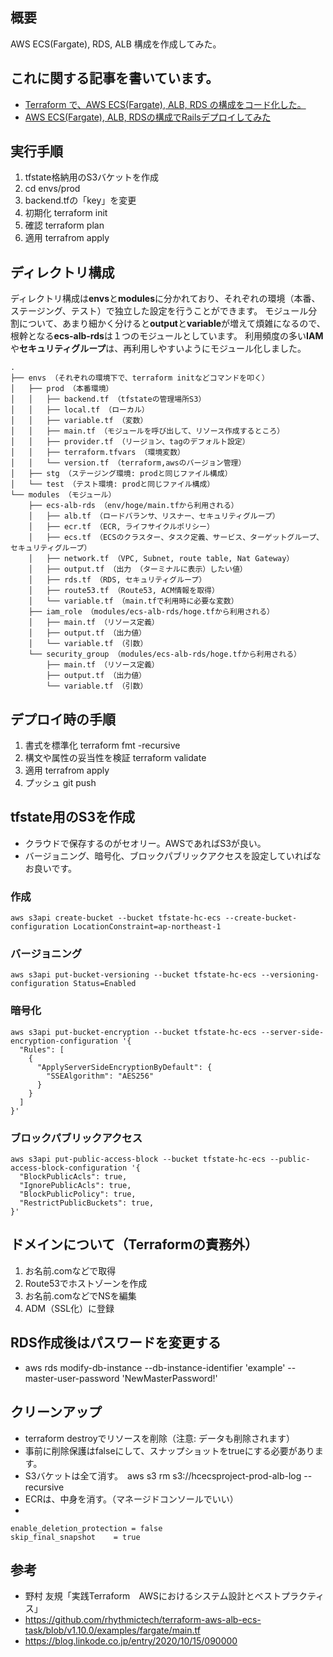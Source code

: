 ## 概要
AWS ECS(Fargate), RDS, ALB 構成を作成してみた。

## これに関する記事を書いています。
- [Terraform で、AWS ECS(Fargate), ALB, RDS の構成をコード化した。
](https://qiita.com/hiiragiya/items/00a41f2c340b7d176274)
- [AWS ECS(Fargate), ALB, RDSの構成でRailsデプロイしてみた
](https://qiita.com/hiiragiya/items/7df1af73b6f3e34b63ab)


## 実行手順
1. tfstate格納用のS3バケットを作成
2. cd envs/prod
3. backend.tfの「key」を変更
4. 初期化 terraform init
5. 確認  terraform plan
6. 適用  terrafrom apply

## ディレクトリ構成
ディレクトリ構成は**envs**と**modules**に分かれており、それぞれの環境（本番、ステージング、テスト）で独立した設定を行うことができます。
モジュール分割について、あまり細かく分けると**output**と**variable**が増えて煩雑になるので、根幹となる**ecs-alb-rds**は１つのモジュールとしています。
利用頻度の多い**IAM**や**セキュリティグループ**は、再利用しやすいようにモジュール化しました。
```
.
├── envs （それぞれの環境下で、terraform initなどコマンドを叩く）
│   ├── prod （本番環境）
│   │   ├── backend.tf （tfstateの管理場所S3）
│   │   ├── local.tf （ローカル）
│   │   ├── variable.tf （変数）
│   │   ├── main.tf （モジュールを呼び出して、リソース作成するところ）
│   │   ├── provider.tf （リージョン、tagのデフォルト設定）
│   │   ├── terraform.tfvars （環境変数）
│   │   └── version.tf （terraform,awsのバージョン管理）
│   ├── stg （ステージング環境: prodと同じファイル構成）
│   └── test （テスト環境: prodと同じファイル構成）
└── modules （モジュール）
    ├── ecs-alb-rds （env/hoge/main.tfから利用される）
    │   ├── alb.tf （ロードバランサ、リスナー、セキュリティグループ）
    │   ├── ecr.tf （ECR, ライフサイクルポリシー）
    │   ├── ecs.tf （ECSのクラスター、タスク定義、サービス、ターゲットグループ、セキュリティグループ）
    │   ├── network.tf （VPC, Subnet, route table, Nat Gateway）
    │   ├── output.tf （出力 （ターミナルに表示）したい値）
    │   ├── rds.tf （RDS, セキュリティグループ）
    │   ├── route53.tf （Route53, ACM情報を取得）
    │   └── variable.tf （main.tfで利用時に必要な変数）
    ├── iam_role （modules/ecs-alb-rds/hoge.tfから利用される）
    │   ├── main.tf （リソース定義）
    │   ├── output.tf （出力値）
    │   └── variable.tf （引数）
    └── security_group （modules/ecs-alb-rds/hoge.tfから利用される）
        ├── main.tf （リソース定義）
        ├── output.tf （出力値）
        └── variable.tf （引数）
```
## デプロイ時の手順
1. 書式を標準化 terraform fmt -recursive
2. 構文や属性の妥当性を検証 terraform validate
3. 適用 terrafrom apply
4. プッシュ git push

## tfstate用のS3を作成
- クラウドで保存するのがセオリー。AWSであればS3が良い。
- バージョニング、暗号化、ブロックパブリックアクセスを設定していればなお良いです。
### 作成
```
aws s3api create-bucket --bucket tfstate-hc-ecs --create-bucket-configuration LocationConstraint=ap-northeast-1
```
### バージョニング
```
aws s3api put-bucket-versioning --bucket tfstate-hc-ecs --versioning-configuration Status=Enabled
```
### 暗号化
```
aws s3api put-bucket-encryption --bucket tfstate-hc-ecs --server-side-encryption-configuration '{
  "Rules": [
    {
      "ApplyServerSideEncryptionByDefault": {
        "SSEAlgorithm": "AES256"
      }
    }
  ]
}'
```
### ブロックパブリックアクセス
```
aws s3api put-public-access-block --bucket tfstate-hc-ecs --public-access-block-configuration '{
  "BlockPublicAcls": true,
  "IgnorePublicAcls": true,
  "BlockPublicPolicy": true,
  "RestrictPublicBuckets": true,
}'
```

## ドメインについて（Terraformの責務外）
1. お名前.comなどで取得
2. Route53でホストゾーンを作成
3. お名前.comなどでNSを編集
4. ADM（SSL化）に登録

## RDS作成後はパスワードを変更する
- aws rds modify-db-instance --db-instance-identifier 'example' --master-user-password 'NewMasterPassword!'

## クリーンアップ
- terraform destroyでリソースを削除（注意: データも削除されます）
- 事前に削除保護はfalseにして、スナップショットをtrueにする必要があります。
- S3バケットは全て消す。　aws s3 rm s3://hcecsproject-prod-alb-log --recursive
- ECRは、中身を消す。（マネージドコンソールでいい）
- 
```
enable_deletion_protection = false
skip_final_snapshot    = true
```

## 参考
- 野村 友規「実践Terraform　AWSにおけるシステム設計とベストプラクティス」
- https://github.com/rhythmictech/terraform-aws-alb-ecs-task/blob/v1.10.0/examples/fargate/main.tf
- https://blog.linkode.co.jp/entry/2020/10/15/090000
